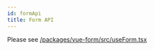 ```yaml
---
id: formApi
title: Form API
---
```


Please see [/packages/vue-form/src/useForm.tsx](https://github.com/TanStack/form/blob/main/packages/vue-form/src/useForm.tsx)
